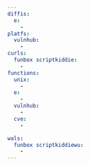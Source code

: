 ```yaml
---
diffis:
  e:
    -
platfs:
  vulnhub:
    -
curls:
  funbox scriptkiddie:
    -
functions:
  unix:
    -
  e:
    -
  vulnhub:
    -
  cve:
    -

wals:
  funbox scriptkiddiewu:
    -
---
```

